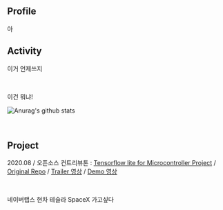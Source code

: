 ## Profile

아
<br>

## Activity
이거 언제쓰지

<br>

이건 뭐냐!

![Anurag's github stats](https://github-readme-stats.vercel.app/api?username=ProtossDragoon&title_color=fceecc&text_color=ffffff&show_icons=true&icon_color=cdafcf&bg_color=45,7e6396,5f4b72)

<br>

## Project

2020.08 / 오픈소스 컨트리뷰톤 : [Tensorflow lite for Microcontroller Project]() / [Original Repo](https://github.com/yunho0130/tensorflow-lite) / [Trailer 영상]() / [Demo 영상]()

<br>

네이버랩스 현차 테슬라 SpaceX 가고싶다
